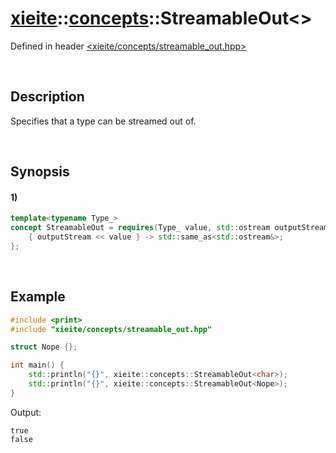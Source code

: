 # [xieite](../../xieite.md)\:\:[concepts](../../concepts.md)\:\:StreamableOut\<\>
Defined in header [<xieite/concepts/streamable_out.hpp>](../../../include/xieite/concepts/streamable_out.hpp)

&nbsp;

## Description
Specifies that a type can be streamed out of.

&nbsp;

## Synopsis
#### 1)
```cpp
template<typename Type_>
concept StreamableOut = requires(Type_ value, std::ostream outputStream) {
    { outputStream << value } -> std::same_as<std::ostream&>;
};
```

&nbsp;

## Example
```cpp
#include <print>
#include "xieite/concepts/streamable_out.hpp"

struct Nope {};

int main() {
    std::println("{}", xieite::concepts::StreamableOut<char>);
    std::println("{}", xieite::concepts::StreamableOut<Nope>);
}
```
Output:
```
true
false
```
